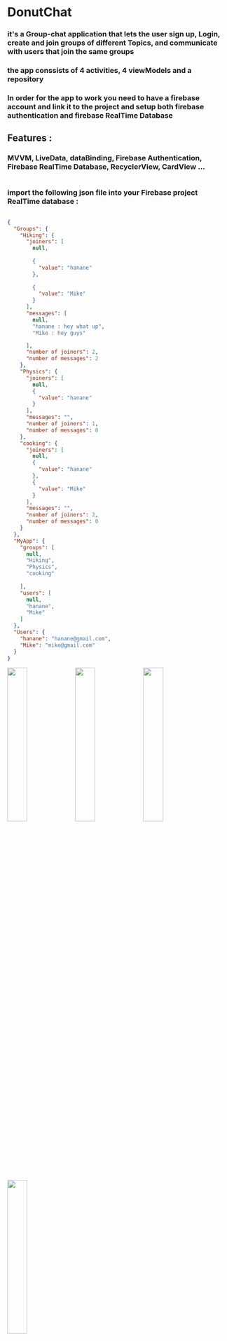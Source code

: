 # DonutChat

### it's a Group-chat application that lets the user sign up, Login, create and join groups of different Topics, and communicate with users that join the same groups
### the app conssists of 4 activities, 4 viewModels and a repository
### In order for the app to work you need to have a firebase account and link it to the project and setup both firebase authentication and firebase RealTime Database


## Features :
### MVVM, LiveData, dataBinding, Firebase Authentication, Firebase RealTime Database, RecyclerView, CardView ...
#
### import the following json file into your Firebase project RealTime database :

```json

{
  "Groups": {
    "Hiking": {
      "joiners": [
        null,
        
        {
          "value": "hanane"
        },
        
        {
          "value": "Mike"
        }
      ],
      "messages": [
        null,
        "hanane : hey what up",
        "Mike : hey guys"

      ],
      "number of joiners": 2,
      "number of messages": 2
    },
    "Physics": {
      "joiners": [
        null,
        {
          "value": "hanane"
        }
      ],
      "messages": "",
      "number of joiners": 1,
      "number of messages": 0
    },
    "cooking": {
      "joiners": [
        null,
        {
          "value": "hanane"
        },
        {
          "value": "Mike"
        }
      ],
      "messages": "",
      "number of joiners": 2,
      "number of messages": 0
    }
  },
  "MyApp": {
    "groups": [
      null,
      "Hiking",
      "Physics",
      "cooking"
      
    ],
    "users": [
      null,
      "hanane",
      "Mike"
    ]
  },
  "Users": {
    "hanane": "hanane@gmail.com",
    "Mike": "mike@gmail.com"
  }
}

```




<image src="https://github.com/25THELL52/DonutChat/assets/79938851/36470af1-65af-4222-b921-f68aed497366" width="30%" height="30%">     <image src="https://github.com/25THELL52/DonutChat/assets/79938851/4f4c02f1-9704-4952-8547-6fdeeec05000" width="30%" height="30%"> 
<image src="https://github.com/25THELL52/DonutChat/assets/79938851/13d466b7-b964-44f8-b536-b697e7c35114" width="30%" height="30%">   <image src="https://github.com/25THELL52/DonutChat/assets/79938851/da333202-5702-4218-90d3-773ee5ce3182" width="30%" height="30%">



